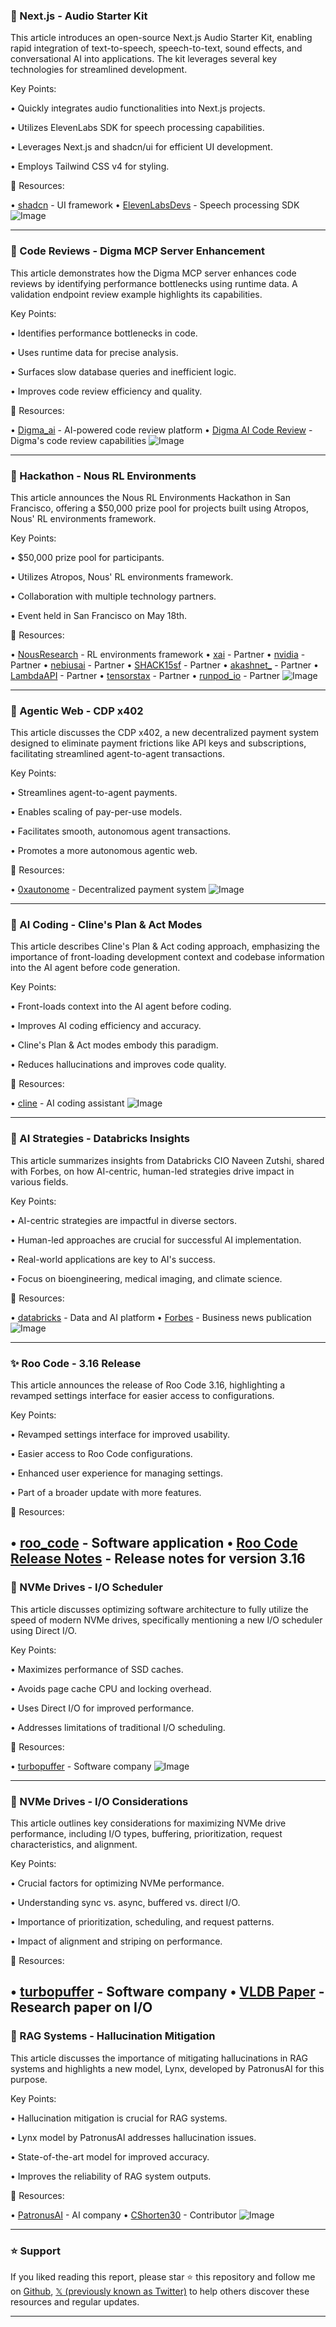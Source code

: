 ### 🚀 Next.js - Audio Starter Kit

This article introduces an open-source Next.js Audio Starter Kit, enabling rapid integration of text-to-speech, speech-to-text, sound effects, and conversational AI into applications.  The kit leverages several key technologies for streamlined development.

Key Points:

• Quickly integrates audio functionalities into Next.js projects.


• Utilizes ElevenLabs SDK for speech processing capabilities.


• Leverages Next.js and shadcn/ui for efficient UI development.


• Employs Tailwind CSS v4 for styling.


🔗 Resources:

• [shadcn](https://x.com/shadcn) - UI framework
• [ElevenLabsDevs](https://x.com/ElevenLabsDevs) - Speech processing SDK
![Image](https://pbs.twimg.com/amplify_video_thumb/1920023438913105920/img/Kl8_3L80SobuloK6.jpg)



---
### 🤖 Code Reviews - Digma MCP Server Enhancement

This article demonstrates how the Digma MCP server enhances code reviews by identifying performance bottlenecks using runtime data. A validation endpoint review example highlights its capabilities.

Key Points:

• Identifies performance bottlenecks in code.


• Uses runtime data for precise analysis.


• Surfaces slow database queries and inefficient logic.


• Improves code review efficiency and quality.


🔗 Resources:

• [Digma_ai](https://x.com/Digma_ai) - AI-powered code review platform
• [Digma AI Code Review](https://t.co/UO5Hh5FSW4) -  Digma's code review capabilities
![Image](https://pbs.twimg.com/media/GqMkHk7bYAA7udt?format=jpg&name=small)


---
### 🚀 Hackathon - Nous RL Environments

This article announces the Nous RL Environments Hackathon in San Francisco, offering a $50,000 prize pool for projects built using Atropos, Nous' RL environments framework.

Key Points:

• $50,000 prize pool for participants.


• Utilizes Atropos, Nous' RL environments framework.


• Collaboration with multiple technology partners.


• Event held in San Francisco on May 18th.



🔗 Resources:

• [NousResearch](https://x.com/NousResearch) -  RL environments framework
• [xai](https://x.com/xai) - Partner
• [nvidia](https://x.com/nvidia) - Partner
• [nebiusai](https://x.com/nebiusai) - Partner
• [SHACK15sf](https://x.com/SHACK15sf) - Partner
• [akashnet_](https://x.com/akashnet_) - Partner
• [LambdaAPI](https://x.com/LambdaAPI) - Partner
• [tensorstax](https://x.com/tensorstax) - Partner
• [runpod_io](https://x.com/runpod_io) - Partner
![Image](https://pbs.twimg.com/media/GqMkHk7bYAA7udt?format=jpg&name=small)


---
### 🤖 Agentic Web - CDP x402

This article discusses the CDP x402, a new decentralized payment system designed to eliminate payment frictions like API keys and subscriptions, facilitating streamlined agent-to-agent transactions.

Key Points:

• Streamlines agent-to-agent payments.


• Enables scaling of pay-per-use models.


• Facilitates smooth, autonomous agent transactions.


• Promotes a more autonomous agentic web.


🔗 Resources:

• [0xautonome](https://x.com/0xautonome) - Decentralized payment system
![Image](https://pbs.twimg.com/media/GqRxAzAbAAAjyZ0?format=jpg&name=small)


---
### 🤖 AI Coding - Cline's Plan & Act Modes

This article describes Cline's Plan & Act coding approach, emphasizing the importance of front-loading development context and codebase information into the AI agent before code generation.

Key Points:

• Front-loads context into the AI agent before coding.


• Improves AI coding efficiency and accuracy.


• Cline's Plan & Act modes embody this paradigm.


• Reduces hallucinations and improves code quality.


🔗 Resources:

• [cline](https://x.com/cline) - AI coding assistant
![Image](https://pbs.twimg.com/amplify_video_thumb/1919931633916088320/img/7XGzYN8A4Vpd4-pV.jpg)


---
### 🤖 AI Strategies - Databricks Insights

This article summarizes insights from Databricks CIO Naveen Zutshi, shared with Forbes, on how AI-centric, human-led strategies drive impact in various fields.

Key Points:

• AI-centric strategies are impactful in diverse sectors.


• Human-led approaches are crucial for successful AI implementation.


• Real-world applications are key to AI's success.


• Focus on bioengineering, medical imaging, and climate science.


🔗 Resources:

• [databricks](https://x.com/databricks) - Data and AI platform
• [Forbes](https://x.com/Forbes) - Business news publication
![Image](https://pbs.twimg.com/media/GqTD_-uWcAAXw8t?format=jpg&name=small)


---
### ✨ Roo Code - 3.16 Release

This article announces the release of Roo Code 3.16, highlighting a revamped settings interface for easier access to configurations.

Key Points:

• Revamped settings interface for improved usability.


• Easier access to Roo Code configurations.


• Enhanced user experience for managing settings.


• Part of a broader update with more features.


🔗 Resources:

• [roo_code](https://x.com/roo_code) - Software application
• [Roo Code Release Notes](https://docs.roocode.com/update-notes/v3.16.0) -  Release notes for version 3.16
---
### 🤖 NVMe Drives - I/O Scheduler

This article discusses optimizing software architecture to fully utilize the speed of modern NVMe drives, specifically mentioning a new I/O scheduler using Direct I/O.

Key Points:

• Maximizes performance of SSD caches.


• Avoids page cache CPU and locking overhead.


• Uses Direct I/O for improved performance.


• Addresses limitations of traditional I/O scheduling.


🔗 Resources:

• [turbopuffer](https://x.com/turbopuffer) - Software company
![Image](https://pbs.twimg.com/media/GqS85OmXQAA6W14?format=jpg&name=small)


---
### 🤖 NVMe Drives - I/O Considerations

This article outlines key considerations for maximizing NVMe drive performance, including I/O types, buffering, prioritization, request characteristics, and alignment.

Key Points:

• Crucial factors for optimizing NVMe performance.


• Understanding sync vs. async, buffered vs. direct I/O.


• Importance of prioritization, scheduling, and request patterns.


• Impact of alignment and striping on performance.


🔗 Resources:

• [turbopuffer](https://x.com/turbopuffer) - Software company
• [VLDB Paper](https://vldb.org/pvldb/vol16/p2090-haas.pdf) -  Research paper on I/O
---
### 🤖 RAG Systems - Hallucination Mitigation

This article discusses the importance of mitigating hallucinations in RAG systems and highlights a new model, Lynx, developed by PatronusAI for this purpose.

Key Points:

• Hallucination mitigation is crucial for RAG systems.


• Lynx model by PatronusAI addresses hallucination issues.


• State-of-the-art model for improved accuracy.


• Improves the reliability of RAG system outputs.



🔗 Resources:

• [PatronusAI](https://x.com/PatronusAI) - AI company
• [CShorten30](https://x.com/CShorten30) -  Contributor
![Image](https://pbs.twimg.com/amplify_video_thumb/1919775140981698560/img/J1yAEeqXiKJiZDLn.jpg)


---

### ⭐️ Support

If you liked reading this report, please star ⭐️ this repository and follow me on [Github](https://github.com/Drix10), [𝕏 (previously known as Twitter)](https://x.com/DRIX_10_) to help others discover these resources and regular updates.

---